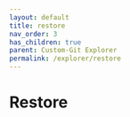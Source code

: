 ```yaml
---
layout: default
title: restore
nav_order: 3
has_children: true
parent: Custom-Git Explorer
permalink: /explorer/restore
---
```


# Restore